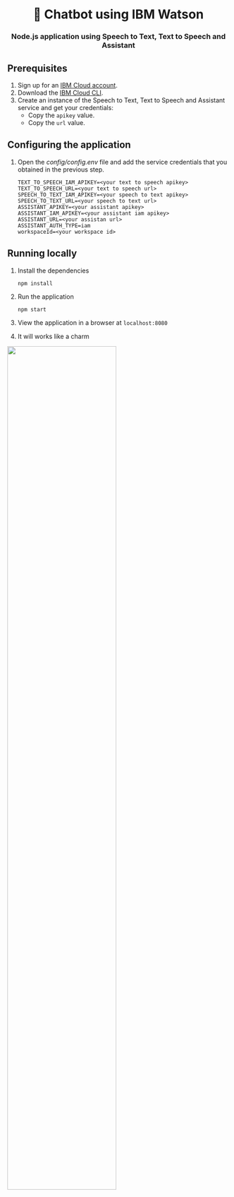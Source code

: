 <h1 align="center" style="border-bottom: none;"> 🤖 Chatbot using IBM Watson </h1>
<h3 align="center">Node.js application using Speech to Text, Text to Speech and Assistant </h3>

## Prerequisites

1. Sign up for an [IBM Cloud account](https://cloud.ibm.com/registration/).
2. Download the [IBM Cloud CLI](https://cloud.ibm.com/docs/cli/index.html#overview).
3. Create an instance of the Speech to Text, Text to Speech and Assistant service and get your credentials:
    - Copy the `apikey` value.
    - Copy the `url` value.

## Configuring the application

1. Open the *config/config.env* file and add the service credentials that you obtained in the previous step.
    ```
    TEXT_TO_SPEECH_IAM_APIKEY=<your text to speech apikey>
    TEXT_TO_SPEECH_URL=<your text to speech url>
    SPEECH_TO_TEXT_IAM_APIKEY=<your speech to text apikey>
    SPEECH_TO_TEXT_URL=<your speech to text url>
    ASSISTANT_APIKEY=<your assistant apikey>
    ASSISTANT_IAM_APIKEY=<your assistant iam apikey>
    ASSISTANT_URL=<your assistan url>
    ASSISTANT_AUTH_TYPE=iam
    workspaceId=<your workspace id>

    ```

## Running locally

1. Install the dependencies

    ```
    npm install
    ```

2. Run the application

    ```
    npm start
    ```

3. View the application in a browser at `localhost:8080`

4. It will works like a charm


<img src="https://github.com/Hamaar/botcekkurs/blob/master/screenshot%20kurs.png" width="70%" height="70%">


